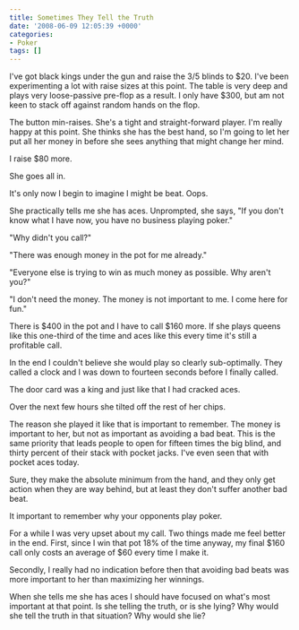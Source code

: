 ```yaml
---
title: Sometimes They Tell the Truth
date: '2008-06-09 12:05:39 +0000'
categories:
- Poker
tags: []
---
```

I've got black kings under the gun and raise the $3/$5 blinds to $20. I've been
experimenting a lot with raise sizes at this point. The table is very deep and
plays very loose-passive pre-flop as a result. I only have $300, but am not keen
to stack off against random hands on the flop.

The button min-raises. She's a tight and straight-forward player. I'm really
happy at this point. She thinks she has the best hand, so I'm going to let her
put all her money in before she sees anything that might change her mind.

I raise $80 more.

She goes all in.

It's only now I begin to imagine I might be beat. Oops.

She practically tells me she has aces. Unprompted, she says, "If you don't know
what I have now, you have no business playing poker."

"Why didn't you call?"

"There was enough money in the pot for me already."

"Everyone else is trying to win as much money as possible. Why aren't you?"

"I don't need the money. The money is not important to me. I come here for fun."

There is $400 in the pot and I have to call $160 more. If she plays queens like
this one-third of the time and aces like this every time it's still a profitable
call.

In the end I couldn't believe she would play so clearly sub-optimally. They
called a clock and I was down to fourteen seconds before I finally called.

The door card was a king and just like that I had cracked aces.

Over the next few hours she tilted off the rest of her chips.

The reason she played it like that is important to remember. The money is
important to her, but not as important as avoiding a bad beat. This is the same
priority that leads people to open for fifteen times the big blind, and thirty
percent of their stack with pocket jacks. I've even seen that with pocket aces
today.

Sure, they make the absolute minimum from the hand, and they only get action
when they are way behind, but at least they don't suffer another bad beat.

It important to remember why your opponents play poker.

For a while I was very upset about my call. Two things made me feel better in
the end. First, since I win that pot 18% of the time anyway, my final $160 call
only costs an average of $60 every time I make it.

Secondly, I really had no indication before then that avoiding bad beats was
more important to her than maximizing her winnings. 

When she tells me she has aces I should have focused on what's most important at
that point. Is she telling the truth, or is she lying? Why would she tell the
truth in that situation? Why would she lie?
